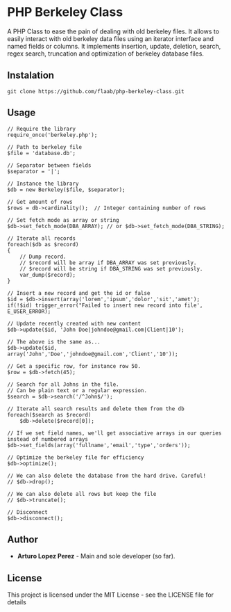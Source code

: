 # PHP Berkeley Class
A PHP Class to ease the pain of dealing with old berkeley files. It allows to easily interact with old berkeley data files using an iterator interface and named fields or columns. It implements insertion, update, deletion, search, regex search, truncation and optimization of berkeley database files.


## Instalation
```
git clone https://github.com/flaab/php-berkeley-class.git
```

## Usage

```
// Require the library
require_once('berkeley.php');

// Path to berkeley file
$file = 'database.db';

// Separator between fields
$separator = '|';

// Instance the library
$db = new Berkeley($file, $separator);

// Get amount of rows
$rows = db->cardinality();  // Integer containing number of rows

// Set fetch mode as array or string
$db->set_fetch_mode(DBA_ARRAY); // or $db->set_fetch_mode(DBA_STRING);

// Iterate all records
foreach($db as $record)
{
    // Dump record. 
    // $record will be array if DBA_ARRAY was set previously.
    // $record will be string if DBA_STRING was set previously.
    var_dump($record); 
}

// Insert a new record and get the id or false
$id = $db->insert(array('lorem','ipsum','dolor','sit','amet');
if(!$id) trigger_error("Failed to insert new record into file', E_USER_ERROR);

// Update recently created with new content
$db->update($id, 'John Doe|johndoe@gmail.com|Client|10');

// The above is the same as...
$db->update($id, array('John','Doe','johndoe@gmail.com','Client','10'));

// Get a specific row, for instance row 50.
$row = $db->fetch(45);

// Search for all Johns in the file.
// Can be plain text or a regular expression.
$search = $db->search('/^John$/');

// Iterate all search results and delete them from the db
foreach($search as $record)
    $db->delete($record[0]);

// If we set field names, we'll get associative arrays in our queries instead of numbered arrays
$db->set_fields(array('fullname','email','type','orders'));

// Optimize the berkeley file for efficiency
$db->optimize();

// We can also delete the database from the hard drive. Careful!
// $db->drop();

// We can also delete all rows but keep the file
// $db->truncate();

// Disconnect
$db->disconnect();
```


## Author
- **Arturo Lopez Perez** - Main and sole developer (so far).


## License
This project is licensed under the MIT License - see the LICENSE file for details
